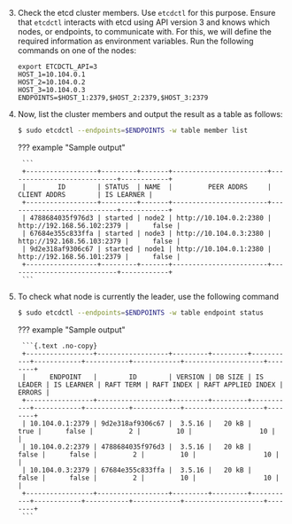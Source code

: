 3. Check the etcd cluster members. Use `etcdctl` for this purpose. Ensure that `etcdctl` interacts with etcd using API version 3 and knows which nodes, or endpoints, to communicate with. For this, we will define the required information as environment variables. Run the following commands on one of the nodes:

    ```
    export ETCDCTL_API=3
    HOST_1=10.104.0.1
    HOST_2=10.104.0.2
    HOST_3=10.104.0.3
    ENDPOINTS=$HOST_1:2379,$HOST_2:2379,$HOST_3:2379
    ```

4. Now, list the cluster members and output the result as a table as follows:
    
    ```{.bash data-prompt="$"}
    $ sudo etcdctl --endpoints=$ENDPOINTS -w table member list
    ```

    ??? example "Sample output"

        ```
        +------------------+---------+-------+------------------------+----------------------------+------------+
        |        ID        | STATUS  | NAME  |         PEER ADDRS     |        CLIENT ADDRS        | IS LEARNER |
        +------------------+---------+-------+------------------------+----------------------------+------------+
        | 4788684035f976d3 | started | node2 | http://10.104.0.2:2380 | http://192.168.56.102:2379 |      false |
        | 67684e355c833ffa | started | node3 | http://10.104.0.3:2380 | http://192.168.56.103:2379 |      false |
        | 9d2e318af9306c67 | started | node1 | http://10.104.0.1:2380 | http://192.168.56.101:2379 |      false |
        +------------------+---------+-------+------------------------+----------------------------+------------+
        ```

5. To check what node is currently the leader, use the following command

    ```{.bash data-prompt="$"}
    $ sudo etcdctl --endpoints=$ENDPOINTS -w table endpoint status
    ```

    ??? example "Sample output"

        ```{.text .no-copy}
        +-----------------+------------------+---------+---------+-----------+------------+-----------+------------+--------------------+--------+
        |      ENDPOINT   |        ID        | VERSION | DB SIZE | IS LEADER | IS LEARNER | RAFT TERM | RAFT INDEX | RAFT APPLIED INDEX | ERRORS |
        +-----------------+------------------+---------+---------+-----------+------------+-----------+------------+--------------------+--------+
        | 10.104.0.1:2379 | 9d2e318af9306c67 |  3.5.16 |   20 kB |      true |      false |         2 |         10 |                 10 |        |
        | 10.104.0.2:2379 | 4788684035f976d3 |  3.5.16 |   20 kB |     false |      false |         2 |         10 |                 10 |        |
        | 10.104.0.3:2379 | 67684e355c833ffa |  3.5.16 |   20 kB |     false |      false |         2 |         10 |                 10 |        |
        +-----------------+------------------+---------+---------+-----------+------------+-----------+------------+--------------------+--------+
        ```

        